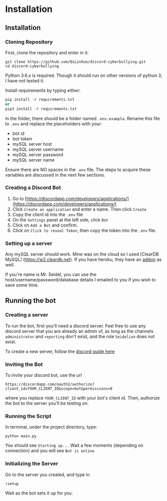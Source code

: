 # Installation

## Installation

### Cloning Repository
First, clone the repository and enter in it:

```
git clone https://github.com/QiLinXue/discord-cyberbullying.git
cd discord-cyberbullying
```

Python 3.6.x is required. Though it should run on other versions of python 3, I have not tested it.

Install requirements by typing either:

```py
pip install -r requirements.txt
or
pip3 install -r requirements.txt
```

In the folder, there should be a folder named `.env.example`. Rename this file to `.env` and replace the placeholders with your:
* bot id
* bot token
* mySQL server host
* mySQL server username
* mySQL server password
* mySQL server name

Ensure there are NO spaces in the `.env` file. The steps to acquire these variables are discussed in the next few sections.

### Creating a Discord Bot
1. Go to [https://discordapp.com/developers/applications/](https://discordapp.com/developers/applications/)
2. Click `Create an application` and enter a name. Then click `Create`
3. Copy the client id into the `.env` file
4. On the `Settings` panel at the left side, click `Bot`
5. Click on `Add a Bot` and confirm.
6. Click on `Click to reveal Token`, then copy the token into the `.env` file.

### Setting up a server

Any mySQL server should work. Mine was on the cloud so I used [ClearDB MySQL] (https://w2.cleardb.net). If you have heroku, they have an [addon](https://elements.heroku.com/addons/cleardb) as well.

If you're name is Mr. Seidel, you can use the host/username/password/database details I emailed to you if you wish to save some time.

## Running the bot

### Creating a server
To run the bot, first you'll need a discord server. Feel free to use any discord server that you are already an admin of, as long as the channels `administrator` and `reporting` don't exist, and the role `Seidelion` does not exist.

To create a new server, follow the [discord guide here](https://support.discordapp.com/hc/en-us/articles/204849977-How-do-I-create-a-server-)

### Inviting the Bot
To invite your discord bot, use the url 
```
https://discordapp.com/oauth2/authorize?client_id=YOUR_CLIENT_ID&scope=bot&permissions=8
```
where you replace `YOUR_CLIENT_ID` with your bot's client id. Then, authorize the bot to the server you'll be testing on.

### Running the Script
In terminal, under the project directory, type:
```
python main.py
```
You should see `Starting up...` Wait a few moments (depending on connection) and you will see `Bot is online`

### Initializing the Server
Go to the server you created, and type in
```
!setup
```
Wait as the bot sets it up for you.
